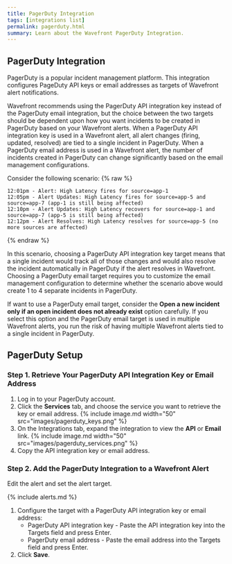 ```yaml
---
title: PagerDuty Integration
tags: [integrations list]
permalink: pagerduty.html
summary: Learn about the Wavefront PagerDuty Integration.
---
```

## PagerDuty Integration

PagerDuty is a popular incident management platform. This integration configures PageDuty API keys or email addresses as targets of Wavefront alert notifications.

Wavefront recommends using the PagerDuty API integration key instead of the PagerDuty email integration, but the choice between the two targets should be dependent upon how you want incidents to be created in PagerDuty based on your Wavefront alerts. When a PagerDuty API integration key is used in a Wavefront alert, all alert changes (firing, updated, resolved) are tied to a single incident in PagerDuty. When a PagerDuty email address is used in a Wavefront alert, the number of incidents created in PagerDuty can change significantly based on the email management configurations.

Consider the following scenario:
{% raw %}
```
12:01pm - Alert: High Latency fires for source=app-1
12:05pm - Alert Updates: High Latency fires for source=app-5 and source=app-7 (app-1 is still being affected)
12:10pm - Alert Updates: High Latency recovers for source=app-1 and source=app-7 (app-5 is still being affected)
12:12pm - Alert Resolves: High Latency resolves for source=app-5 (no more sources are affected)
```
{% endraw %}

In this scenario, choosing a PagerDuty API integration key target means that a single incident would track all of those changes and would also resolve the incident automatically in PagerDuty if the alert resolves in Wavefront. Choosing a PagerDuty email target requires you to customize the email management configuration to determine whether the scenario above would create 1 to 4 separate incidents in PagerDuty.

If want to use a PagerDuty email target, consider the **Open a new incident only if an open incident does not already exist** option carefully. If you select this option and the PagerDuty email target is used in multiple Wavefront alerts, you run the risk of having multiple Wavefront alerts tied to a single incident in PagerDuty.

## PagerDuty Setup



### Step 1. Retrieve Your PagerDuty API Integration Key or Email Address

1. Log in to your PagerDuty account.
1. Click the **Services** tab, and choose the service you want to retrieve the key or email address.
{% include image.md width="50" src="images/pagerduty_keys.png" %}
1. On the Integrations tab, expand the integration to view the **API** or **Email** link.
{% include image.md width="50" src="images/pagerduty_services.png" %}
1. Copy the API integration key or email address.

### Step 2. Add the PagerDuty Integration to a Wavefront Alert

Edit the alert and set the alert target.

{% include alerts.md %}
1. Configure the target with a PagerDuty API integration key or email address:
   - PagerDuty API integration key - Paste the API integration key into the Targets field and press Enter.
   - PagerDuty email address - Paste the email address into the Targets field and press Enter.
1. Click **Save**.




